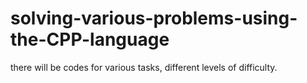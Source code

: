 # solving-various-problems-using-the-CPP-language
there will be codes for various tasks, different levels of difficulty.

